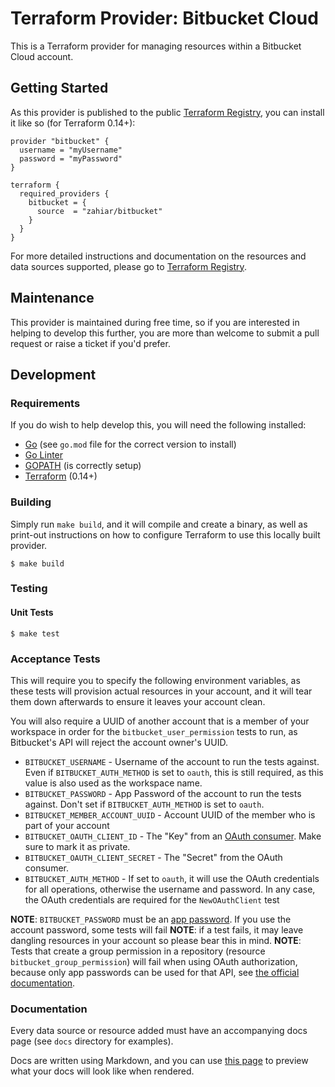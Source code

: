 # Terraform Provider: Bitbucket Cloud
This is a Terraform provider for managing resources within a Bitbucket Cloud account.

## Getting Started
As this provider is published to the public [Terraform Registry](https://registry.terraform.io/providers/zahiar/bitbucket),
you can install it like so (for Terraform 0.14+):
```hcl
provider "bitbucket" {
  username = "myUsername"
  password = "myPassword"
}

terraform {
  required_providers {
    bitbucket = {
      source  = "zahiar/bitbucket"
    }
  }
}
```

For more detailed instructions and documentation on the resources and data sources supported, please go to
[Terraform Registry](https://registry.terraform.io/providers/zahiar/bitbucket/latest/docs).

## Maintenance
This provider is maintained during free time, so if you are interested in helping to develop this further, you
are more than welcome to submit a pull request or raise a ticket if you'd prefer.

## Development

### Requirements
If you do wish to help develop this, you will need the following installed:
* [Go](http://www.golang.org) (see `go.mod` file for the correct version to install)
* [Go Linter](https://formulae.brew.sh/formula/golangci-lint)
* [GOPATH](http://golang.org/doc/code.html#GOPATH) (is correctly setup)
* [Terraform](https://www.terraform.io/downloads.html) (0.14+)

### Building
Simply run `make build`, and it will compile and create a binary, as well as print-out instructions
on how to configure Terraform to use this locally built provider.
```shell
$ make build
```

### Testing

#### Unit Tests 
```shell
$ make test
```

### Acceptance Tests
This will require you to specify the following environment variables, as these tests will provision actual resources in
your account, and it will tear them down afterwards to ensure it leaves your account clean.

You will also require a UUID of another account that is a member of your workspace in order for the `bitbucket_user_permission` 
tests to run, as Bitbucket's API will reject the account owner's UUID.

* `BITBUCKET_USERNAME` - Username of the account to run the tests against. Even if `BITBUCKET_AUTH_METHOD` is set to `oauth`, this is still required, as this value is also used as the workspace name.
* `BITBUCKET_PASSWORD` - App Password of the account to run the tests against. Don't set if `BITBUCKET_AUTH_METHOD` is set to `oauth`.
* `BITBUCKET_MEMBER_ACCOUNT_UUID` - Account UUID of the member who is part of your account
* `BITBUCKET_OAUTH_CLIENT_ID` - The "Key" from an [OAuth consumer](https://support.atlassian.com/bitbucket-cloud/docs/use-oauth-on-bitbucket-cloud/). Make sure to mark it as private.
* `BITBUCKET_OAUTH_CLIENT_SECRET` - The "Secret" from the OAuth consumer.
* `BITBUCKET_AUTH_METHOD` - If set to `oauth`, it will use the OAuth credentials for all operations, otherwise the username and password. In any case, the OAuth credentials are required for the `NewOAuthClient` test

**NOTE**: `BITBUCKET_PASSWORD` must be an [app password](https://support.atlassian.com/bitbucket-cloud/docs/app-passwords/). If you use the account password, some tests will fail
**NOTE**: if a test fails, it may leave dangling resources in your account so please bear this in mind.
**NOTE**: Tests that create a group permission in a repository (resource `bitbucket_group_permission`) will fail when using OAuth authorization, because only app passwords can be used for that API, see [the official documentation](https://developer.atlassian.com/cloud/bitbucket/rest/api-group-repositories/#api-repositories-workspace-repo-slug-permissions-config-groups-group-slug-put).


### Documentation
Every data source or resource added must have an accompanying docs page (see `docs` directory for examples).

Docs are written using Markdown, and you can use [this page](https://registry.terraform.io/tools/doc-preview) to preview what your docs will look like when rendered.
